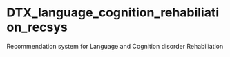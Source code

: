# DTX_language_cognition_rehabiliation_recsys
Recommendation system for Language and Cognition disorder Rehabiliation
